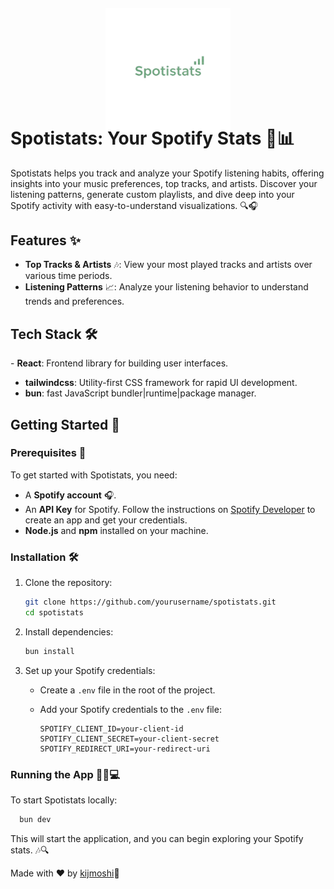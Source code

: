 
<img src="./src/assets/logo-transparent.png"
alt="Spotistats Logo" width="200"
style="display: block; margin: -50px auto;">

# Spotistats: Your Spotify Stats 🎵📊



Spotistats helps you track and analyze your Spotify listening habits, offering insights into your music preferences, top tracks, and artists. Discover your listening patterns, generate custom playlists, and dive deep into your Spotify activity with easy-to-understand visualizations. 🔍🎧

## Features ✨
- **Top Tracks & Artists** 🎶: View your most played tracks and artists over various time periods.
- **Listening Patterns** 📈: Analyze your listening behavior to understand trends and preferences.

## Tech Stack 🛠
-️ **React**: Frontend library for building user interfaces.
- **tailwindcss**: Utility-first CSS framework for rapid UI development.
- **bun**: fast JavaScript bundler|runtime|package manager.

## Getting Started 🚀

### Prerequisites 🔑

To get started with Spotistats, you need:
- A **Spotify account** 🎧.
- An **API Key** for Spotify. Follow the instructions on [Spotify Developer](https://developer.spotify.com/dashboard/) to create an app and get your credentials.
- **Node.js** and **npm** installed on your machine.

### Installation 🛠️

1. Clone the repository:

   ```bash
   git clone https://github.com/yourusername/spotistats.git
   cd spotistats
   ```

2. Install dependencies:

   ```bash
   bun install
   ```

3. Set up your Spotify credentials:

   - Create a `.env` file in the root of the project.
   - Add your Spotify credentials to the `.env` file:

     ```
     SPOTIFY_CLIENT_ID=your-client-id
     SPOTIFY_CLIENT_SECRET=your-client-secret
     SPOTIFY_REDIRECT_URI=your-redirect-uri
     ```

### Running the App 🏃‍♀️💻

To start Spotistats locally:

```bash
  bun dev
```

This will start the application, and you can begin exploring your Spotify stats. 🎶🔍


Made with ❤️ by [kijmoshi](http://kijmoshi.xyz)🚀